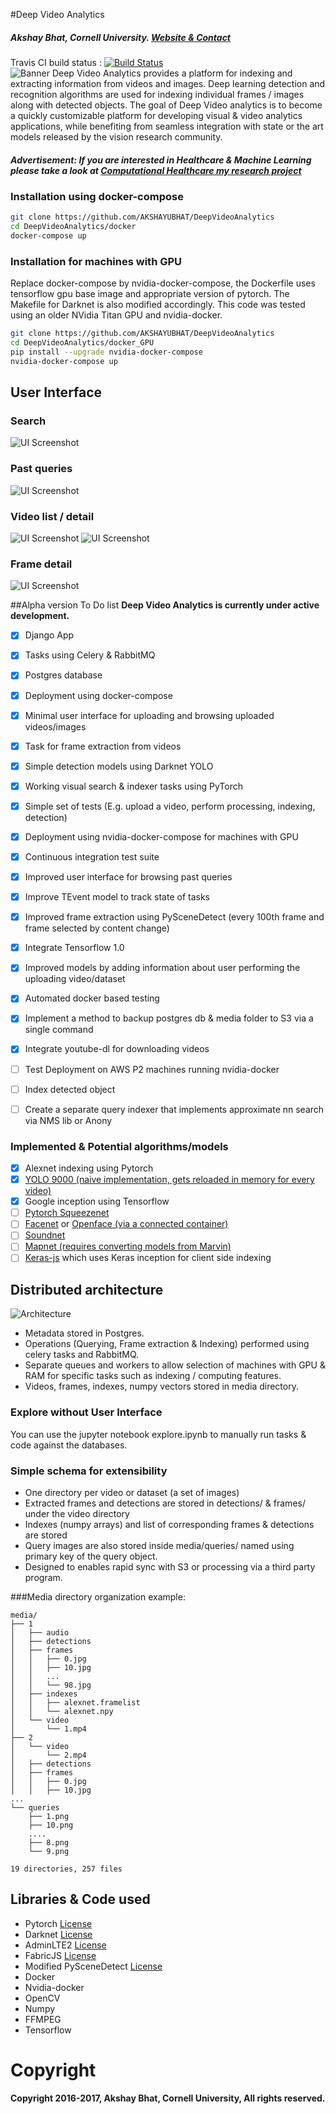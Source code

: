 #Deep Video Analytics
##### Akshay Bhat, Cornell University. [Website & Contact](http://www.akshaybhat.com)
Travis CI build status : [![Build Status](https://travis-ci.org/AKSHAYUBHAT/DeepVideoAnalytics.svg?branch=master)](https://travis-ci.org/AKSHAYUBHAT/DeepVideoAnalytics)    
![Banner](demo/banner.png "banner")
Deep Video Analytics provides a platform for indexing and extracting information from videos and images.
Deep learning detection and recognition algorithms are used for indexing individual frames / images along with 
detected objects. The goal of Deep Video analytics is to become a quickly customizable platform for developing 
visual & video analytics applications, while benefiting from seamless integration with state or the art models released
by the vision research community.
##### Advertisement: If you are interested in Healthcare & Machine Learning please take a look at [Computational Healthcare my research project](http://www.computationalhealthcare.com) 

### Installation using docker-compose

````bash
git clone https://github.com/AKSHAYUBHAT/DeepVideoAnalytics 
cd DeepVideoAnalytics/docker
docker-compose up 
````
### Installation for machines with GPU

Replace docker-compose by nvidia-docker-compose, the Dockerfile uses tensorflow gpu base image and appropriate version of pytorch.
The Makefile for Darknet is also modified accordingly. This code was tested using an older NVidia Titan GPU and nvidia-docker.

````bash
git clone https://github.com/AKSHAYUBHAT/DeepVideoAnalytics 
cd DeepVideoAnalytics/docker_GPU
pip install --upgrade nvidia-docker-compose
nvidia-docker-compose up 
````

## User Interface 
### Search
![UI Screenshot](demo/search.png "search")
### Past queries
![UI Screenshot](demo/past_query.png "past queries")
### Video list / detail
![UI Screenshot](demo/video_list.png "Video list")
![UI Screenshot](demo/video_detail.png "detail")
### Frame detail
![UI Screenshot](demo/frame_detail.png "Frame detail")

##Alpha version To Do list
**Deep Video Analytics is currently under active development.**

- [x] Django App
- [x] Tasks using Celery & RabbitMQ
- [x] Postgres database
- [x] Deployment using docker-compose
- [x] Minimal user interface for uploading and browsing uploaded videos/images
- [x] Task for frame extraction from videos
- [x] Simple detection models using Darknet YOLO
- [x] Working visual search & indexer tasks using PyTorch
- [X] Simple set of tests (E.g. upload a video, perform processing, indexing, detection)
- [X] Deployment using nvidia-docker-compose for machines with GPU
- [X] Continuous integration test suite
- [X] Improved user interface for browsing past queries
- [X] Improve TEvent model to track state of tasks
- [X] Improved frame extraction using PySceneDetect (every 100th frame and frame selected by content change)
- [X] Integrate Tensorflow 1.0
- [X] Improved models by adding information about user performing the uploading video/dataset
- [X] Automated docker based testing
- [X] Implement a method to backup postgres db & media folder to S3 via a single command
- [X] Integrate youtube-dl for downloading videos
- [ ] Test Deployment on AWS P2 machines running nvidia-docker 
- [ ] Index detected object 
- [ ] Create a separate query indexer that implements approximate nn search via NMS lib or Anony


### Implemented & Potential algorithms/models
- [x] Alexnet indexing using Pytorch 
- [x] [YOLO 9000 (naive implementation, gets reloaded in memory for every video)](http://pjreddie.com/darknet/yolo/)
- [x] Google inception using Tensorflow 
- [ ] [Pytorch Squeezenet](http://pytorch.org/docs/torchvision/models.html)
- [ ] [Facenet](https://github.com/davidsandberg/facenet) or [Openface (via a connected container)](https://github.com/cmusatyalab/openface)
- [ ] [Soundnet](http://projects.csail.mit.edu/soundnet/)
- [ ] [Mapnet (requires converting models from Marvin)](http://www.cs.princeton.edu/~aseff/mapnet/)   
- [ ] [Keras-js](https://github.com/transcranial/keras-js) which uses Keras inception for client side indexing   
 
## Distributed architecture

![Architecture](demo/architecture.png "System architecture")

- Metadata stored in Postgres.
- Operations (Querying, Frame extraction & Indexing) performed using celery tasks and RabbitMQ.
- Separate queues and workers to allow selection of machines with GPU & RAM for specific tasks such as indexing / computing features.
- Videos, frames, indexes, numpy vectors stored in media directory.

### Explore without User Interface

You can use the jupyter notebook explore.ipynb to manually run tasks & code against the databases. 

### Simple schema for extensibility

 - One directory per video or dataset (a set of images)
 - Extracted frames and detections are stored in detections/ & frames/ under the video directory
 - Indexes (numpy arrays) and list of corresponding frames & detections are stored 
 - Query images are also stored inside media/queries/ named using primary key of the query object.
 - Designed to enables rapid sync with S3 or processing via a third party program.

###Media directory organization example: 
```
media/
├── 1
│   ├── audio
│   ├── detections
│   ├── frames
│   │   ├── 0.jpg
│   │   ├── 10.jpg
│   │   ...
│   │   └── 98.jpg
│   ├── indexes
│   │   ├── alexnet.framelist
│   │   └── alexnet.npy
│   └── video
│       └── 1.mp4
├── 2
│   └── video
│       └── 2.mp4
│   ├── detections
│   ├── frames
│   │   ├── 0.jpg
│   │   ├── 10.jpg
...
└── queries
    ├── 1.png
    ├── 10.png
    ....
    ├── 8.png
    └── 9.png

19 directories, 257 files
```

## Libraries & Code used
- Pytorch [License](https://github.com/pytorch/pytorch/blob/master/LICENSE)
- Darknet [License](https://github.com/pjreddie/darknet/blob/master/LICENSE)
- AdminLTE2 [License](https://github.com/almasaeed2010/AdminLTE/blob/master/LICENSE)
- FabricJS [License](https://github.com/kangax/fabric.js/blob/master/LICENSE)
- Modified PySceneDetect [License](https://github.com/Breakthrough/PySceneDetect)
- Docker 
- Nvidia-docker
- OpenCV
- Numpy
- FFMPEG
- Tensorflow

# Copyright
**Copyright 2016-2017, Akshay Bhat, Cornell University, All rights reserved.**
